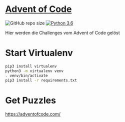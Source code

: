 #  [Advent of Code](https://adventofcode.com/)

![GitHub repo size](https://img.shields.io/github/repo-size/flachderplatte/adventofcode_py)
[![Python 3.6](https://img.shields.io/badge/python-3.10.8-blue.svg)](https://www.python.org/downloads/release/python-3108/)

Hier werden die Challenges vom Advent of Code gelöst


# Start Virtualenv

```bash
pip3 install virtualenv
python3 -m virtualenv venv
. venv/bin/activate
pip3 install -r requirements.txt
```

# Get Puzzles

https://adventofcode.com/
